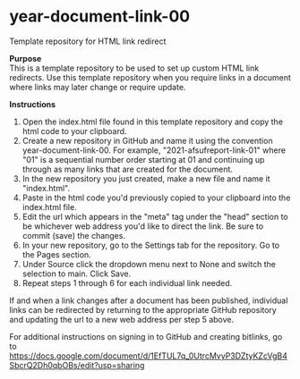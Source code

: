 # year-document-link-00
Template repository for HTML link redirect

<b>Purpose</b>
<br>
This is a template repository to be used to set up custom HTML link redirects. Use this template repository when you require links in a document where links may later change or require update.

<b>Instructions</b>
1. Open the index.html file found in this template repository and copy the html code to your clipboard.
2. Create a new repository in GitHub and name it using the convention year-document-link-00. For example, "2021-afsufreport-link-01" where "01" is a sequential number order starting at 01 and continuing up through as many links that are created for the document.
3. In the new repository you just created, make a new file and name it "index.html".
4. Paste in the html code you'd previously copied to your clipboard into the index.html file.
5. Edit the url which appears in the "meta" tag under the "head" section to be whichever web address you'd like to direct the link. Be sure to commit (save) the changes.
6. In your new repository, go to the Settings tab for the repository. Go to the Pages section.
7. Under Source click the dropdown menu next to None and switch the selection to main. Click Save.
7. Repeat steps 1 through 6 for each individual link needed.

If and when a link changes after a document has been published, individual links can be redirected by returning to the appropriate GitHub repository and updating the url to a new web address per step 5 above.

For additional instructions on signing in to GitHub and creating bitlinks, go to https://docs.google.com/document/d/1EfTUL7q_0UtrcMvyP3DZtyKZcVgB4SbcrQ2Dh0qbOBs/edit?usp=sharing
